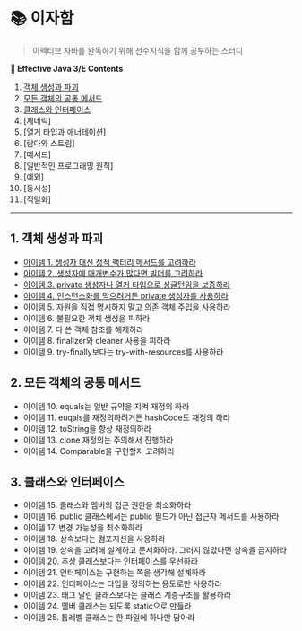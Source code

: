 # 📚 이자함
> 이펙티브 자바를 완독하기 위해 선수지식을 함께 공부하는 스터디

**:book: Effective Java 3/E Contents**
1. [객체 생성과 파괴](#1-객체-생성과-파괴)
2. [모든 객체의 공통 메서드](#2-모든-객체의-공통-메서드)
3. [클래스와 인터페이스](#3-클래스와-인터페이스)
4. [제네릭]
5. [열거 타입과 애너테이션]
6. [람다와 스트림]
7. [메서드]
8. [일반적인 프로그래밍 원칙]
9. [예외]
10. [동시성]
11. [직렬화]

---

## 1. 객체 생성과 파괴
* [아이템 1. 생성자 대신 정적 팩터리 메서드를 고려하라](/contents/Item_1.md)
* [아이템 2. 생성자에 매개변수가 많다면 빌더를 고려하라](/contents/Item_2.md)
* [아이템 3. private 생성자나 열거 타입으로 싱글턴임을 보증하라](/contents/Item_3.md)
* [아이템 4. 인스턴스화를 막으려거든 private 생성자를 사용하라](/contents/Item_4.md)
* 아이템 5. 자원을 직접 명시하지 말고 의존 객체 주입을 사용하라
* 아이템 6. 불필요한 객체 생성을 피하라
* 아이템 7. 다 쓴 객체 참조를 해제하라
* 아이템 8. finalizer와 cleaner 사용을 피하라
* 아이템 9. try-finally보다는 try-with-resources를 사용하라

## 2. 모든 객체의 공통 메서드
* 아이템 10. equals는 일반 규약을 지켜 재정의 하라
* 아이템 11. euqals를 재정의하려거든 hashCode도 재정의 하라
* 아이템 12. toString을 항상 재정의하라
* 아이템 13. clone 재정의는 주의해서 진행하라
* 아이템 14. Comparable을 구현할지 고려하라

## 3. 클래스와 인터페이스
* 아이템 15. 클래스와 멤버의 접근 권한을 최소화하라
* 아이템 16. public 클래스에서는 public 필드가 아닌 접근자 메서드를 사용하라
* 아이템 17. 변경 가능성을 최소화하라
* 아이템 18. 상속보다는 컴포지션을 사용하라
* 아이템 19. 상속을 고려해 설계하고 문서화하라. 그러지 않았다면 상속을 금지하라
* 아이템 20. 추상 클래스보다는 인터페이스를 우선하라
* 아이템 21. 인터페이스는 구현하는 쪽을 생각해 설계하라
* 아이템 22. 인터페이스는 타입을 정의하는 용도로만 사용하라
* 아이템 23. 태그 달린 클래스보다는 클래스 계층구조를 활용하라
* 아이템 24. 멤버 클래스는 되도록 static으로 만들라
* 아이템 25. 톱레벨 클래스는 한 파일에 하나만 담아라

